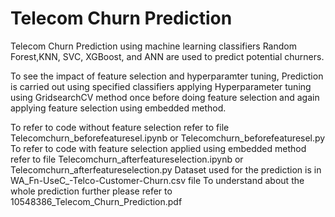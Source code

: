 # Telecom Churn Prediction

Telecom Churn Prediction using machine learning classifiers Random Forest,KNN, SVC, XGBoost, and ANN are used to predict potential churners.

To see the impact of feature selection and hyperparamter tuning, Prediction is carried out using specified classifiers applying Hyperparameter tuning using GridsearchCV method once before doing feature selection and again applying feature selection using embedded method.

To refer to code without feature selection refer to file Telecomchurn_beforefeaturesel.ipynb or Telecomchurn_beforefeaturesel.py 
To refer to code with feature selection applied using embedded method refer to file Telecomchurn_afterfeatureselection.ipynb or Telecomchurn_afterfeatureselection.py 
Dataset used for the prediction is in WA_Fn-UseC_-Telco-Customer-Churn.csv file
To understand about the whole prediction further please refer to 10548386_Telecom_Churn_Prediction.pdf

